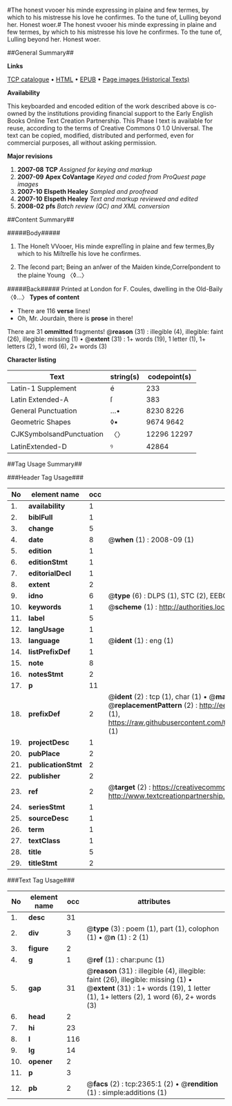 #The honest vvooer his minde expressing in plaine and few termes, by which to his mistresse his love he confirmes. To the tune of, Lulling beyond her. Honest woer.#
The honest vvooer his minde expressing in plaine and few termes, by which to his mistresse his love he confirmes. To the tune of, Lulling beyond her.
Honest woer.

##General Summary##

**Links**

[TCP catalogue](http://www.ota.ox.ac.uk/tcp/)  • 
[HTML](http://tei.it.ox.ac.uk/tcp/Texts-HTML/free/A15/A15699.html)  • 
[EPUB](http://tei.it.ox.ac.uk/tcp/Texts-EPUB/free/A15/A15699.epub) • 
[Page images (Historical Texts)](https://data.historicaltexts.jisc.ac.uk/view?pubId=eebo-99838008e&pageId=eebo-99838008e-2365-1)

**Availability**

This keyboarded and encoded edition of the
	       work described above is co-owned by the institutions
	       providing financial support to the Early English Books
	       Online Text Creation Partnership. This Phase I text is
	       available for reuse, according to the terms of Creative
	       Commons 0 1.0 Universal. The text can be copied,
	       modified, distributed and performed, even for
	       commercial purposes, all without asking permission.

**Major revisions**

1. __2007-08__ __TCP__ *Assigned for keying and markup*
1. __2007-09__ __Apex CoVantage__ *Keyed and coded from ProQuest page images*
1. __2007-10__ __Elspeth Healey__ *Sampled and proofread*
1. __2007-10__ __Elspeth Healey__ *Text and markup reviewed and edited*
1. __2008-02__ __pfs__ *Batch review (QC) and XML conversion*

##Content Summary##

#####Body#####

1. The Honeſt VVooer, His minde expreſſing in plaine and few termes,By which to his Miſtreſſe his love he confirmes.

1. The ſecond part; Being an anſwer of the Maiden kinde,Correſpondent to the plaine Young 〈◊…〉

#####Back#####
Printed at London for F. Coules, dwelling in the Old-Baily 〈◊…〉
**Types of content**

  * There are 116 **verse** lines!
  * Oh, Mr. Jourdain, there is **prose** in there!

There are 31 **ommitted** fragments! 
 @__reason__ (31) : illegible (4), illegible: faint (26), illegible: missing (1)  •  @__extent__ (31) : 1+ words (19), 1 letter (1), 1+ letters (2), 1 word (6), 2+ words (3)

**Character listing**


|Text|string(s)|codepoint(s)|
|---|---|---|
|Latin-1 Supplement|é|233|
|Latin Extended-A|ſ|383|
|General Punctuation|…•|8230 8226|
|Geometric Shapes|◊▪|9674 9642|
|CJKSymbolsandPunctuation|〈〉|12296 12297|
|LatinExtended-D|ꝰ|42864|

##Tag Usage Summary##

###Header Tag Usage###

|No|element name|occ|attributes|
|---|---|---|---|
|1.|__availability__|1||
|2.|__biblFull__|1||
|3.|__change__|5||
|4.|__date__|8| @__when__ (1) : 2008-09 (1)|
|5.|__edition__|1||
|6.|__editionStmt__|1||
|7.|__editorialDecl__|1||
|8.|__extent__|2||
|9.|__idno__|6| @__type__ (6) : DLPS (1), STC (2), EEBO-CITATION (1), PROQUEST (1), VID (1)|
|10.|__keywords__|1| @__scheme__ (1) : http://authorities.loc.gov/ (1)|
|11.|__label__|5||
|12.|__langUsage__|1||
|13.|__language__|1| @__ident__ (1) : eng (1)|
|14.|__listPrefixDef__|1||
|15.|__note__|8||
|16.|__notesStmt__|2||
|17.|__p__|11||
|18.|__prefixDef__|2| @__ident__ (2) : tcp (1), char (1)  •  @__matchPattern__ (2) : ([0-9\-]+):([0-9IVX]+) (1), (.+) (1)  •  @__replacementPattern__ (2) : http://eebo.chadwyck.com/downloadtiff?vid=$1&page=$2 (1), https://raw.githubusercontent.com/textcreationpartnership/Texts/master/tcpchars.xml#$1 (1)|
|19.|__projectDesc__|1||
|20.|__pubPlace__|2||
|21.|__publicationStmt__|2||
|22.|__publisher__|2||
|23.|__ref__|2| @__target__ (2) : https://creativecommons.org/publicdomain/zero/1.0/ (1), http://www.textcreationpartnership.org/docs/. (1)|
|24.|__seriesStmt__|1||
|25.|__sourceDesc__|1||
|26.|__term__|1||
|27.|__textClass__|1||
|28.|__title__|5||
|29.|__titleStmt__|2||


###Text Tag Usage###

|No|element name|occ|attributes|
|---|---|---|---|
|1.|__desc__|31||
|2.|__div__|3| @__type__ (3) : poem (1), part (1), colophon (1)  •  @__n__ (1) : 2 (1)|
|3.|__figure__|2||
|4.|__g__|1| @__ref__ (1) : char:punc (1)|
|5.|__gap__|31| @__reason__ (31) : illegible (4), illegible: faint (26), illegible: missing (1)  •  @__extent__ (31) : 1+ words (19), 1 letter (1), 1+ letters (2), 1 word (6), 2+ words (3)|
|6.|__head__|2||
|7.|__hi__|23||
|8.|__l__|116||
|9.|__lg__|14||
|10.|__opener__|2||
|11.|__p__|3||
|12.|__pb__|2| @__facs__ (2) : tcp:2365:1 (2)  •  @__rendition__ (1) : simple:additions (1)|
